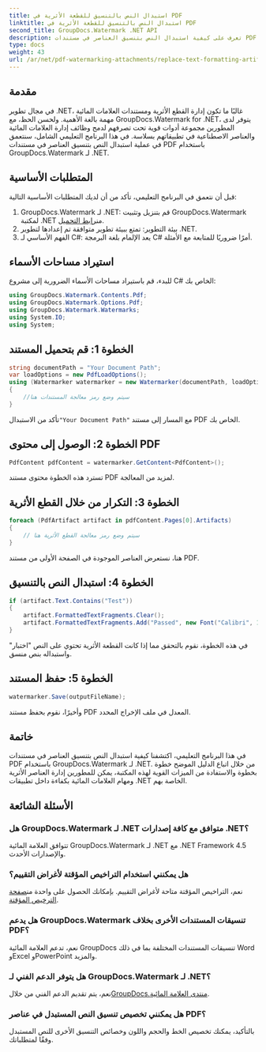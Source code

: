 ```yaml
---
title: استبدال النص بالتنسيق للقطعة الأثرية في PDF
linktitle: استبدال النص بالتنسيق للقطعة الأثرية في PDF
second_title: GroupDocs.Watermark .NET API
description: تعرف على كيفية استبدال النص بتنسيق العناصر في مستندات PDF باستخدام GroupDocs.Watermark لـ .NET. تحسين إدارة المستندات دون عناء.
type: docs
weight: 43
url: /ar/net/pdf-watermarking-attachments/replace-text-formatting-artifact-pdf/
---
```

## مقدمة
في مجال تطوير .NET، غالبًا ما تكون إدارة القطع الأثرية ومستندات العلامات المائية مهمة بالغة الأهمية. ولحسن الحظ، مع GroupDocs.Watermark for .NET، يتوفر لدى المطورين مجموعة أدوات قوية تحت تصرفهم لدمج وظائف إدارة العلامات المائية والعناصر الاصطناعية في تطبيقاتهم بسلاسة. في هذا البرنامج التعليمي الشامل، سنتعمق في عملية استبدال النص بتنسيق العناصر في مستندات PDF باستخدام GroupDocs.Watermark لـ .NET.
## المتطلبات الأساسية
قبل أن نتعمق في البرنامج التعليمي، تأكد من أن لديك المتطلبات الأساسية التالية:
1.  GroupDocs.Watermark لـ .NET: قم بتنزيل وتثبيت GroupDocs.Watermark لمكتبة .NET من[رابط التحميل](https://releases.groupdocs.com/Watermark/net/).
2. بيئة التطوير: تمتع ببيئة تطوير متوافقة تم إعدادها لتطوير .NET.
3. الفهم الأساسي لـ C#: يعد الإلمام بلغة البرمجة C# أمرًا ضروريًا للمتابعة مع الأمثلة.

## استيراد مساحات الأسماء
للبدء، قم باستيراد مساحات الأسماء الضرورية إلى مشروع C# الخاص بك:
```csharp
using GroupDocs.Watermark.Contents.Pdf;
using GroupDocs.Watermark.Options.Pdf;
using GroupDocs.Watermark.Watermarks;
using System.IO;
using System;
```
## الخطوة 1: قم بتحميل المستند
```csharp
string documentPath = "Your Document Path";
var loadOptions = new PdfLoadOptions();
using (Watermarker watermarker = new Watermarker(documentPath, loadOptions))
{
    //سيتم وضع رمز معالجة المستندات هنا
}
```
 تأكد من الاستبدال`"Your Document Path"` مع المسار إلى مستند PDF الخاص بك.
## الخطوة 2: الوصول إلى محتوى PDF
```csharp
PdfContent pdfContent = watermarker.GetContent<PdfContent>();
```
تسترد هذه الخطوة محتوى مستند PDF لمزيد من المعالجة.
## الخطوة 3: التكرار من خلال القطع الأثرية
```csharp
foreach (PdfArtifact artifact in pdfContent.Pages[0].Artifacts)
{
    // سيتم وضع رمز معالجة القطع الأثرية هنا
}
```
هنا، نستعرض العناصر الموجودة في الصفحة الأولى من مستند PDF.
## الخطوة 4: استبدال النص بالتنسيق
```csharp
if (artifact.Text.Contains("Test"))
{
    artifact.FormattedTextFragments.Clear();
    artifact.FormattedTextFragments.Add("Passed", new Font("Calibri", 19, FontStyle.Bold), Color.Red, Color.Aqua);
}
```
في هذه الخطوة، نقوم بالتحقق مما إذا كانت القطعة الأثرية تحتوي على النص "اختبار" واستبداله بنص منسق.
## الخطوة 5: حفظ المستند
```csharp
watermarker.Save(outputFileName);
```
وأخيرًا، نقوم بحفظ مستند PDF المعدل في ملف الإخراج المحدد.

## خاتمة
في هذا البرنامج التعليمي، اكتشفنا كيفية استبدال النص بتنسيق العناصر في مستندات PDF باستخدام GroupDocs.Watermark لـ .NET. من خلال اتباع الدليل الموضح خطوة بخطوة والاستفادة من الميزات القوية لهذه المكتبة، يمكن للمطورين إدارة العناصر الأثرية ومهام العلامات المائية بكفاءة داخل تطبيقات .NET الخاصة بهم.
## الأسئلة الشائعة
### هل GroupDocs.Watermark لـ .NET متوافق مع كافة إصدارات .NET؟
تتوافق العلامة المائية GroupDocs.Watermark لـ .NET مع .NET Framework 4.5 والإصدارات الأحدث.
### هل يمكنني استخدام التراخيص المؤقتة لأغراض التقييم؟
 نعم، التراخيص المؤقتة متاحة لأغراض التقييم. بإمكانك الحصول على واحدة من[صفحة الترخيص المؤقتة](https://purchase.groupdocs.com/temporary-license/).
### هل يدعم GroupDocs.Watermark تنسيقات المستندات الأخرى بخلاف PDF؟
نعم، تدعم العلامة المائية GroupDocs تنسيقات المستندات المختلفة بما في ذلك Word وExcel وPowerPoint والمزيد.
### هل يتوفر الدعم الفني لـ GroupDocs.Watermark لـ .NET؟
 نعم، يتم تقديم الدعم الفني من خلال[GroupDocs.منتدى العلامة المائية](https://forum.groupdocs.com/c/watermark/19).
### هل يمكنني تخصيص تنسيق النص المستبدل في عناصر PDF؟
بالتأكيد، يمكنك تخصيص الخط والحجم واللون وخصائص التنسيق الأخرى للنص المستبدل وفقًا لمتطلباتك.